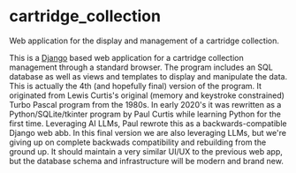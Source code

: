 # cartridge_collection
Web application for the display and management of a cartridge collection.

This is a [Django](https://www.djangoproject.com/) based web application for a cartridge collection management through a standard browser. The program includes an SQL database as well as views and templates to display and manipulate the data.  This is actually the 4th (and hopefully final) version of the program.  It originated from Lewis Curtis's original (memory and keystroke constrained) Turbo Pascal program from the 1980s.  In early 2020's it was rewritten as a Python/SQLite/tkinter program by Paul Curtis while learning Python for the first time.  Leveraging AI LLMs, Paul rewrote this as a backwards-compatible Django web abb.  In this final version we are also leveraging LLMs, but we're giving up on complete backwads compatibility and rebuilding from the ground up.  It should maintain a very similar UI/UX to the previous web app, but the database schema and infrastructure will be modern and brand new.

